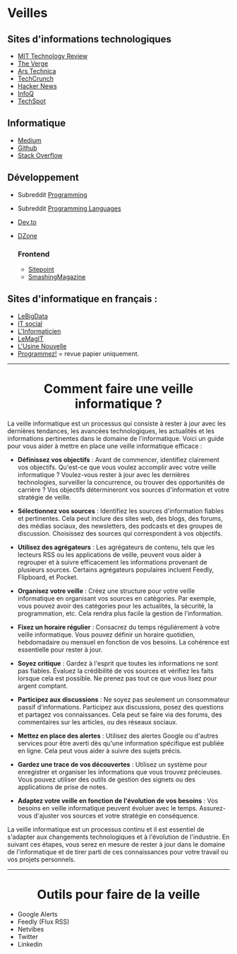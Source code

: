 # Veilles

## Sites d'informations technologiques
- [MIT Technology Review](https://www.technologyreview.com/)
- [The Verge](https://www.theverge.com/tech)
- [Ars Technica](https://arstechnica.com/gadgets/)
- [TechCrunch](https://techcrunch.com/)
- [Hacker News](https://news.ycombinator.com/)
- [InfoQ](https://www.infoq.com/)
- [TechSpot](https://www.techspot.com/)

## Informatique 
- [Medium](https://medium.com)
- [Github](https://github.com/)
- [Stack Overflow](https://stackoverflow.com/)




## Développement
- Subreddit [Programming](https://www.reddit.com/r/programming/)
- Subreddit [Programming Languages](https://www.reddit.com/r/ProgrammingLanguages/)
- [Dev.to](https://dev.to/)
- [DZone](https://dzone.com/)

  ### Frontend
  - [Sitepoint](https://www.sitepoint.com/)
  - [SmashingMagazine](https://www.smashingmagazine.com/)


## Sites d'informatique en français :
- [LeBigData](https://www.lebigdata.fr/)
- [IT social](https://itsocial.fr/)
- [L'Informaticien](https://www.linformaticien.com/)
- [LeMagIT](https://www.lemagit.fr/)
- [L'Usine Nouvelle](https://www.usinenouvelle.com/electronique-informatique/)
- [Programmez!](https://www.programmez.com/) = revue papier uniquement.



---

# <center> Comment faire une veille informatique ? </center>

La veille informatique est un processus qui consiste à rester à jour avec les dernières tendances, les avancées technologiques, les actualités et les informations pertinentes dans le domaine de l'informatique. Voici un guide pour vous aider à mettre en place une veille informatique efficace :

- **Définissez vos objectifs** :
Avant de commencer, identifiez clairement vos objectifs. Qu'est-ce que vous voulez accomplir avec votre veille informatique ? Voulez-vous rester à jour avec les dernières technologies, surveiller la concurrence, ou trouver des opportunités de carrière ? Vos objectifs détermineront vos sources d'information et votre stratégie de veille.

- **Sélectionnez vos sources** :
Identifiez les sources d'information fiables et pertinentes. Cela peut inclure des sites web, des blogs, des forums, des médias sociaux, des newsletters, des podcasts et des groupes de discussion. Choisissez des sources qui correspondent à vos objectifs.

- **Utilisez des agrégateurs** :
Les agrégateurs de contenu, tels que les lecteurs RSS ou les applications de veille, peuvent vous aider à regrouper et à suivre efficacement les informations provenant de plusieurs sources. Certains agrégateurs populaires incluent Feedly, Flipboard, et Pocket.

- **Organisez votre veille** :
Créez une structure pour votre veille informatique en organisant vos sources en catégories. Par exemple, vous pouvez avoir des catégories pour les actualités, la sécurité, la programmation, etc. Cela rendra plus facile la gestion de l'information.

- **Fixez un horaire régulier** :
Consacrez du temps régulièrement à votre veille informatique. Vous pouvez définir un horaire quotidien, hebdomadaire ou mensuel en fonction de vos besoins. La cohérence est essentielle pour rester à jour.

- **Soyez critique** :
Gardez à l'esprit que toutes les informations ne sont pas fiables. Évaluez la crédibilité de vos sources et vérifiez les faits lorsque cela est possible. Ne prenez pas tout ce que vous lisez pour argent comptant.

- **Participez aux discussions** :
Ne soyez pas seulement un consommateur passif d'informations. Participez aux discussions, posez des questions et partagez vos connaissances. Cela peut se faire via des forums, des commentaires sur les articles, ou des réseaux sociaux.

- **Mettez en place des alertes** :
Utilisez des alertes Google ou d'autres services pour être averti dès qu'une information spécifique est publiée en ligne. Cela peut vous aider à suivre des sujets précis.

- **Gardez une trace de vos découvertes** :
Utilisez un système pour enregistrer et organiser les informations que vous trouvez précieuses. Vous pouvez utiliser des outils de gestion des signets ou des applications de prise de notes.

- **Adaptez votre veille en fonction de l'évolution de vos besoins** :
Vos besoins en veille informatique peuvent évoluer avec le temps. Assurez-vous d'ajuster vos sources et votre stratégie en conséquence.

La veille informatique est un processus continu et il est essentiel de s'adapter aux changements technologiques et à l'évolution de l'industrie. En suivant ces étapes, vous serez en mesure de rester à jour dans le domaine de l'informatique et de tirer parti de ces connaissances pour votre travail ou vos projets personnels.

----
# <center> Outils pour faire de la veille </center>

- Google Alerts
- Feedly (Flux RSS)
- Netvibes
- Twitter
- Linkedin
